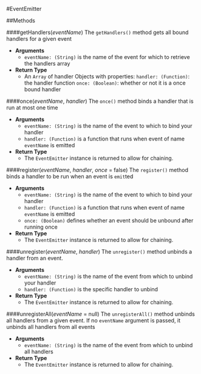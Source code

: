 #EventEmitter

##Methods

####getHandlers(_eventName_)
The `getHandlers()` method gets all bound handlers for a given event
  * **Arguments**
    * `eventName: (String)` is the name of the event for which to retrieve the handlers array
  * **Return Type**
    * An `Array` of handler Objects with properties: 
    `handler: (Function)`: the handler function
    `once: (Boolean)`: whether or not it is a once bound handler

####once(_eventName_, _handler_)
The `once()` method binds a handler that is run at most one time
  * **Arguments**
    * `eventName: (String)` is the name of the event to which to bind your handler
    * `handler: (Function)` is a function that runs when event of name `eventName` is emitted
  * **Return Type**
    * The `EventEmitter` instance is returned to allow for chaining.

####register(_eventName_, _handler_, _once_ = false)
  The `register()` method binds a handler to be run when an event is `emit`ted
  * **Arguments**
    * `eventName: (String)` is the name of the event to which to bind your handler
    * `handler: (Function)` is a function that runs when event of name `eventName` is emitted
    * `once: (Boolean)` defines whether an event should be unbound after running once
  * **Return Type**
    * The `EventEmitter` instance is returned to allow for chaining.

####unregister(_eventName_, _handler_)
  The `unregister()` method unbinds a handler from an event. 
  * **Arguments**
    * `eventName: (String)` is the name of the event from which to unbind your handler
    * `handler: (Function)` is the specific handler to unbind
  * **Return Type**
    * The `EventEmitter` instance is returned to allow for chaining.
    
####unregisterAll(_eventName_ = null)
  The `unregisterAll()` method unbinds all handlers from a given event. If no `eventName` argument is passed, it unbinds all handlers from all events
  * **Arguments**
    * `eventName: (String)` is the name of the event from which to unbind all handlers
  * **Return Type**
    * The `EventEmitter` instance is returned to allow for chaining.